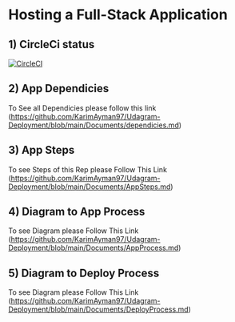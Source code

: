 # Hosting a Full-Stack Application

## 1) CircleCi status
[![CircleCI](https://dl.circleci.com/status-badge/img/gh/KarimAyman97/Udagram-Deployment/tree/main.svg?style=svg)](https://dl.circleci.com/status-badge/redirect/gh/KarimAyman97/Udagram-Deployment/tree/main)


## 2) App Dependicies 
To See all Dependicies please follow this link (https://github.com/KarimAyman97/Udagram-Deployment/blob/main/Documents/dependicies.md)
## 3) App Steps
To see Steps of this Rep please Follow This Link (https://github.com/KarimAyman97/Udagram-Deployment/blob/main/Documents/AppSteps.md)

## 4) Diagram to App Process
To see Diagram  please Follow This Link (https://github.com/KarimAyman97/Udagram-Deployment/blob/main/Documents/AppProcess.md)


## 5) Diagram to Deploy Process
To see Diagram  please Follow This Link (https://github.com/KarimAyman97/Udagram-Deployment/blob/main/Documents/DeployProcess.md)
